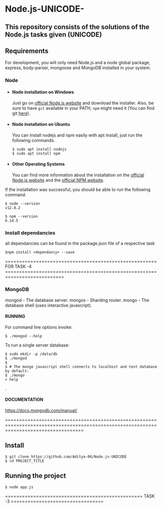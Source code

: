# Node.js-UNICODE-
This repository consists of the solutions of the Node.js tasks given (UNICODE)
---
## Requirements

For development, you will only need Node.js and a node global package, express, body-parser, mongoose and MongoDB installed in your system.

### Node
- #### Node installation on Windows

  Just go on [official Node.js website](https://nodejs.org/) and download the installer.
Also, be sure to have `git` available in your PATH, `npm` might need it (You can find git [here](https://git-scm.com/)).

- #### Node installation on Ubuntu

  You can install nodejs and npm easily with apt install, just run the following commands.

      $ sudo apt install nodejs
      $ sudo apt install npm

- #### Other Operating Systems
  You can find more information about the installation on the [official Node.js website](https://nodejs.org/) and the [official NPM website](https://npmjs.org/).
   

If the installation was successful, you should be able to run the following command.

    $ node --version
    v12.8.2

    $ npm --version
    6.14.5


### Install  dependancies
all dependancies can be found in the package.json file of a respective task

    $npm install <dependancy> --save

====================================================== FOR TASK -4 ===========================================================================
### MongoDB

  mongod - The database server.
  mongos - Sharding router.
  mongo  - The database shell (uses interactive javascript).

#### RUNNING

  For command line options invoke:

    $ ./mongod --help

  To run a single server database:

    $ sudo mkdir -p /data/db
    $ ./mongod
    $
    $ # The mongo javascript shell connects to localhost and test database by default:
    $ ./mongo
    > help

.

#### DOCUMENTATION

  https://docs.mongodb.com/manual/

========================================================================================================================================

## Install

    $ git clone https://github.com/Aditya-06/Node.js-UNICODE
    $ cd PROJECT_TITLE
   

## Running the project

    $ node app.js






================================================= TASK -3 =================================

